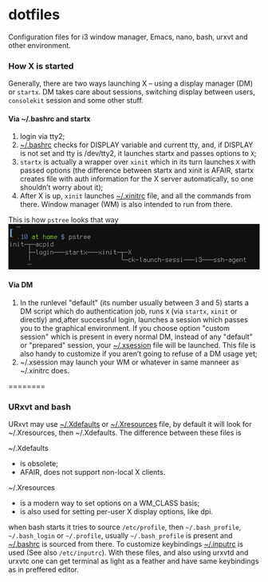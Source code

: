 dotfiles
========

Configuration files for i3 window manager, Emacs, nano, bash, urxvt and other environment.

### How X is started
Generally, there are two ways launching X – using a display manager (DM) or `startx`. DM takes care about sessions, switching display between users, `consolekit` session and some other stuff. 

#### Via ~/.bashrc and startx
1. login via tty2;
2. [~/.bashrc](.bashrc) checks for DISPLAY variable and current tty, and, if DISPLAY is not set and tty is /dev/tty2, it launches startx and passes options to `X`;
3. `startx` is actually a wrapper over `xinit` which in its turn launches `X` with passed options (the difference between startx and xinit is AFAIR, startx creates file with auth information for the X server automatically, so one shouldn’t worry about it);
4. After X is up, `xinit` launches [~/.xinitrc](.xinitrc) file, and all the commands from there. Window manager (WM) is also intended to run from there. 

This is how `pstree` looks that way
![pstree output](img/pstree.png)

#### Via DM
1. In the runlevel "default" (its number usually between 3 and 5) starts a DM script which do authentication job, runs `X` (via `startx`, `xinit` or directly) and,after successful login, launches a session which passes you to the graphical environment. If you choose option "custom session" which is present in every normal DM, instead of any "default" or "prepared" session, your [~/.xsession](.xsession) file will be launched. This file is also handy to customize if you aren’t going to refuse of a DM usage yet;
2. ~/.xsession may launch your WM or whatever in same manneer as ~/.xinitrc does.

========
### URxvt and bash 
URxvt may use [~/.Xdefaults](.Xdefaults) or [~/.Xresources](.Xresources) file, by default it will look for ~/.Xresources, then ~/.Xdefaults. The difference between these files is

~/.Xdefaults
* is obsolete;
* AFAIR, does not support non-local X clients.

~/.Xresources
* is a modern way to set options on a WM_CLASS basis;
* is also used for setting per-user X display options, like dpi.

when bash starts it tries to source `/etc/profile`, then `~/.bash_profile`, `~/.bash_login` or `~/.profile`, usually `~/.bash_profile` is present and [~/.bashrc](.bashrc) is sourced from there. To customize keybindings [~/.inputrc](.inputrc) is used (See also `/etc/inputrc`). With these files, and also using urxvtd and urxvtc one can get terminal as light as a feather and have same keybindings as in preffered editor.
